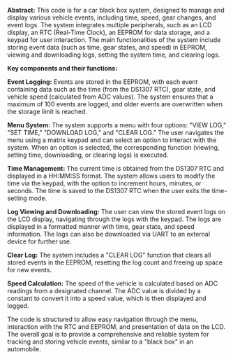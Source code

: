 **Abstract:**
This code is for a car black box system, designed to manage and display various vehicle events, including time, speed, gear changes, and event logs. The system integrates multiple peripherals, such as an LCD display, an RTC (Real-Time Clock), an EEPROM for data storage, and a keypad for user interaction. The main functionalities of the system include storing event data (such as time, gear states, and speed) in EEPROM, viewing and downloading logs, setting the system time, and clearing logs.

**Key components and their functions:**

**Event Logging:**
Events are stored in the EEPROM, with each event containing data such as the time (from the DS1307 RTC), gear state, and vehicle speed (calculated from ADC values).
The system ensures that a maximum of 100 events are logged, and older events are overwritten when the storage limit is reached.

**Menu System:**
The system supports a menu with four options: "VIEW LOG," "SET TIME," "DOWNLOAD LOG," and "CLEAR LOG."
The user navigates the menu using a matrix keypad and can select an option to interact with the system. When an option is selected, the corresponding function (viewing, setting time, downloading, or clearing logs) is executed.

**Time Management:**
The current time is obtained from the DS1307 RTC and displayed in a HH:MM:SS format.
The system allows users to modify the time via the keypad, with the option to increment hours, minutes, or seconds. The time is saved to the DS1307 RTC when the user exits the time-setting mode.

**Log Viewing and Downloading:**
The user can view the stored event logs on the LCD display, navigating through the logs with the keypad.
The logs are displayed in a formatted manner with time, gear state, and speed information.
The logs can also be downloaded via UART to an external device for further use.

**Clear Log:**
The system includes a "CLEAR LOG" function that clears all stored events in the EEPROM, resetting the log count and freeing up space for new events.

**Speed Calculation:**
The speed of the vehicle is calculated based on ADC readings from a designated channel. The ADC value is divided by a constant to convert it into a speed value, which is then displayed and logged.

The code is structured to allow easy navigation through the menu, interaction with the RTC and EEPROM, and presentation of data on the LCD. The overall goal is to provide a comprehensive and reliable system for tracking and storing vehicle events, similar to a "black box" in an automobile.
